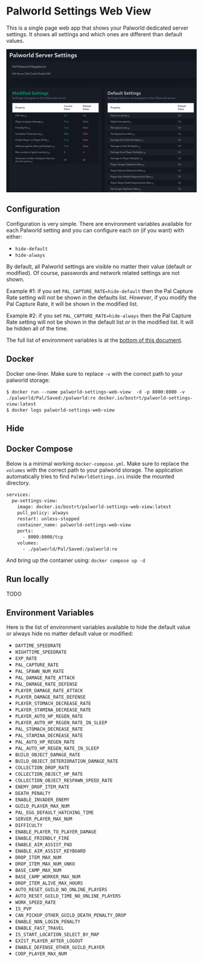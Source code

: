 # Palworld Settings Web View

This is a single page web app that shows your Palworld dedicated server settings. It shows all settings and which ones are different than default values.

![Screenshot](./screen.png)

## Configuration

Configuration is very simple. There are environment variables available for each Palworld setting and you can configure each on (if you want) with either:

- `hide-default`
- `hide-always`

By default, all Palworld settings are visible no matter their value (default or modified). Of course, passwords and network related settings are not shown.

Example #1: if you set `PAL_CAPTURE_RATE=hide-default` then the Pal Capture Rate setting will not be shown in the defaults list. _However_, if you modify the Pal Capture Rate, it will be shown in the modified list.

Example #2: if you set `PAL_CAPTURE_RATE=hide-always` then the Pal Capture Rate setting will not be shown in the default list _or_ in the modified list. It will be hidden all of the time. 

The full list of environment variables is at the [bottom of this document](#environment-variables). 


## Docker

Docker one-liner. Make sure to replace `-v` with the correct path to your palworld storage:

```
$ docker run --name palworld-settings-web-view  -d -p 8000:8000 -v ./palworld/Pal/Saved:/palworld:ro docker.io/bostrt/palworld-settings-view:latest
$ docker logs palworld-settings-web-view
```

## Hide 

## Docker Compose

Below is a minimal working `docker-compose.yml`. Make sure to replace the `volumes` with the correct path to your palworld storage. The application automatically tries to find `PalWorldSettings.ini` inside the mounted directory.

```
services:
  pw-settings-view:
    image: docker.io/bostrt/palworld-settings-web-view:latest
    pull_policy: always
    restart: unless-stopped
    container_name: palworld-settings-web-view
    ports:
      - 8000:8000/tcp
    volumes:
      - ./palworld/Pal/Saved:/palworld:ro
```

And bring up the container using: `docker compose up -d`

## Run locally

TODO

## Environment Variables

Here is the list of environment variables available to hide the default value or always hide no matter default value or modified:

- `DAYTIME_SPEEDRATE`
- `NIGHTTIME_SPEEDRATE`
- `EXP_RATE`
- `PAL_CAPTURE_RATE`
- `PAL_SPAWN_NUM_RATE`
- `PAL_DAMAGE_RATE_ATTACK`
- `PAL_DAMAGE_RATE_DEFENSE`
- `PLAYER_DAMAGE_RATE_ATTACK`
- `PLAYER_DAMAGE_RATE_DEFENSE`
- `PLAYER_STOMACH_DECREASE_RATE`
- `PLAYER_STAMINA_DECREASE_RATE`
- `PLAYER_AUTO_HP_REGEN_RATE`
- `PLAYER_AUTO_HP_REGEN_RATE_IN_SLEEP`
- `PAL_STOMACH_DECREASE_RATE`
- `PAL_STAMINA_DECREASE_RATE`
- `PAL_AUTO_HP_REGEN_RATE`
- `PAL_AUTO_HP_REGEN_RATE_IN_SLEEP`
- `BUILD_OBJECT_DAMAGE_RATE`
- `BUILD_OBJECT_DETERIORATION_DAMAGE_RATE`
- `COLLECTION_DROP_RATE`
- `COLLECTION_OBJECT_HP_RATE`
- `COLLECTION_OBJECT_RESPAWN_SPEED_RATE`
- `ENEMY_DROP_ITEM_RATE`
- `DEATH_PENALTY`
- `ENABLE_INVADER_ENEMY`
- `GUILD_PLAYER_MAX_NUM`
- `PAL_EGG_DEFAULT_HATCHING_TIME`
- `SERVER_PLAYER_MAX_NUM`
- `DIFFICULTY`
- `ENABLE_PLAYER_TO_PLAYER_DAMAGE`
- `ENABLE_FRIENDLY_FIRE`
- `ENABLE_AIM_ASSIST_PAD`
- `ENABLE_AIM_ASSIST_KEYBOARD`
- `DROP_ITEM_MAX_NUM`
- `DROP_ITEM_MAX_NUM_UNKO`
- `BASE_CAMP_MAX_NUM`
- `BASE_CAMP_WORKER_MAX_NUM`
- `DROP_ITEM_ALIVE_MAX_HOURS`
- `AUTO_RESET_GUILD_NO_ONLINE_PLAYERS`
- `AUTO_RESET_GUILD_TIME_NO_ONLINE_PLAYERS`
- `WORK_SPEED_RATE`
- `IS_PVP`
- `CAN_PICKUP_OTHER_GUILD_DEATH_PENALTY_DROP`
- `ENABLE_NON_LOGIN_PENALTY`
- `ENABLE_FAST_TRAVEL`
- `IS_START_LOCATION_SELECT_BY_MAP`
- `EXIST_PLAYER_AFTER_LOGOUT`
- `ENABLE_DEFENSE_OTHER_GUILD_PLAYER`
- `COOP_PLAYER_MAX_NUM`
